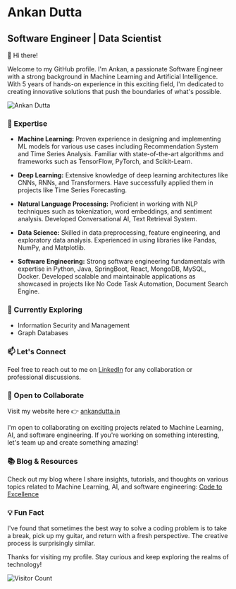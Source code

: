 # Ankan Dutta
## Software Engineer | Data Scientist

👋 Hi there! 

Welcome to my GitHub profile. I'm Ankan, a passionate Software Engineer with a strong background in Machine Learning and Artificial Intelligence. With 5 years of hands-on experience in this exciting field, I'm dedicated to creating innovative solutions that push the boundaries of what's possible. 

![Ankan Dutta](https://www.ankandutta.in/og.png)

### 🚀 Expertise

- **Machine Learning:** Proven experience in designing and implementing ML models for various use cases including Recommendation System and Time Series Analysis. Familiar with state-of-the-art algorithms and frameworks such as TensorFlow, PyTorch, and Scikit-Learn.

- **Deep Learning:** Extensive knowledge of deep learning architectures like CNNs, RNNs, and Transformers. Have successfully applied them in projects like Time Series Forecasting.

- **Natural Language Processing:** Proficient in working with NLP techniques such as tokenization, word embeddings, and sentiment analysis. Developed Conversational AI, Text Retrieval System.

- **Data Science:** Skilled in data preprocessing, feature engineering, and exploratory data analysis. Experienced in using libraries like Pandas, NumPy, and Matplotlib.

- **Software Engineering:** Strong software engineering fundamentals with expertise in Python, Java, SpringBoot, React, MongoDB, MySQL, Docker. Developed scalable and maintainable applications as showcased in projects like No Code Task Automation, Document Search Engine.

### 🌱 Currently Exploring

- Information Security and Management
- Graph Databases

### 📫 Let's Connect

Feel free to reach out to me on [LinkedIn](https://www.linkedin.com/in/ankan-dutta) for any collaboration or professional discussions.

### 🤝 Open to Collaborate

Visit my website here 👉 [ankandutta.in](https://ankandutta.in/)

I'm open to collaborating on exciting projects related to Machine Learning, AI, and software engineering. If you're working on something interesting, let's team up and create something amazing! 

### 📚 Blog & Resources

Check out my blog where I share insights, tutorials, and thoughts on various topics related to Machine Learning, AI, and software engineering: [Code to Excellence](https://blog.ankandutta.in/)

### 💡 Fun Fact

I've found that sometimes the best way to solve a coding problem is to take a break, pick up my guitar, and return with a fresh perspective. The creative process is surprisingly similar.

Thanks for visiting my profile. Stay curious and keep exploring the realms of technology!

![Visitor Count](https://komarev.com/ghpvc/?username=ankan97dutta)
